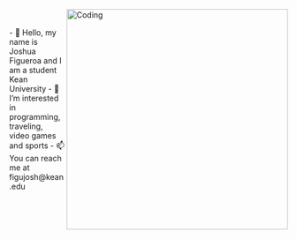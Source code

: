 <img align="right" alt="Coding" width="400" src="![giphy-ezgif com-resize](https://github.com/joshfigs/joshfigs/assets/157768397/d7bdad85-e4f2-4b63-8ae4-d54f73e80c24)\">
<br><br>
- 👋 Hello, my name is Joshua Figueroa and I am a student Kean University
- 👀 I’m interested in programming, traveling, video games and sports                
- 📫 You can reach me at figujosh@kean.edu                        
















<!---
joshfigs/joshfigs is a ✨ special ✨ repository because its `README.md` (this file) appears on your GitHub profile.
You can click the Preview link to take a look at your changes.
--->
